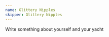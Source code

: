 ```yaml
---
name: Glittery Nipples
skipper: Glittery Nipples
---
```

Write something about yourself and your yacht
